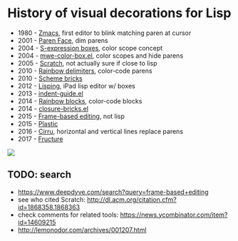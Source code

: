 # History of visual decorations for Lisp

- 1980 - [Zmacs], first editor to blink matching paren at cursor
- 2001 - [Paren Face], dim parens
- 2004 - [S-expression boxes], color scope concept
- 2004 - [mwe-color-box.el], color scopes and hide parens
- 2005 - [Scratch], not actually sure if close to lisp
- 2010 - [Rainbow delimiters], color-code parens
- 2010 - [Scheme bricks]
- 2012 - [Lisping], iPad lisp editor w/ boxes
- 2013 - [indent-guide.el]
- 2014 - [Rainbow blocks], color-code blocks
- 2014 - [closure-bricks.el]
- 2015 - [Frame-based editing], not lisp
- 2015 - [Plastic]
- 2016 - [Cirru], horizontal and vertical lines replace parens
- 2017 - [Fructure]

[![](https://66.media.tumblr.com/1bb26c61bc37de915f85a98bb8902432/tumblr_oo1skcUk1b1rffep7o1_1280.png)](https://disconcision.com/post/159305364209/mockup-for-a-structure-editor-im-working-on-the)

## TODO: search

- https://www.deepdyve.com/search?query=frame-based+editing
- see who cited Scratch: http://dl.acm.org/citation.cfm?id=1868358.1868363
- check comments for related tools: https://news.ycombinator.com/item?id=14609215
- http://lemonodor.com/archives/001207.html

[S-expression boxes]:http://web.archive.org/web/20060210052317/http://www.32768.com/bill/weblog/2004/11/04/someone-threw-up-some-lisp/
[Scheme bricks]:https://fo.am/scheme-bricks/
[closure-bricks.el]:https://github.com/josephwilk/closure-bricks.el
[Cirru]:http://cirru.org/
[Plastic]:https://github.com/darwin/plastic

[Scratch]:https://en.wikipedia.org/wiki/Scratch_(programming_language)
[Snap!]:https://en.wikipedia.org/wiki/Snap!_(programming_language)

[Rainbow delimiters]:https://www.emacswiki.org/emacs/RainbowDelimiters
[Frame-based editing]:https://kclpure.kcl.ac.uk/portal/files/71018111/Frame_based_editing.pdf

[indent-guide.el]:https://github.com/zk-phi/indent-guide
[Rainbow blocks]:https://github.com/istib/rainbow-blocks
[mwe-color-box.el]:http://www.foldr.org/~michaelw/emacs/
[Zmacs]:https://en.wikipedia.org/wiki/Zmacs
[Paren Face]:https://www.emacswiki.org/emacs/ParenFace
[Lisping]:https://web.archive.org/web/20170109211433/http://slidetocode.com:80/lisping
[Fructure]:https://disconcision.com/tagged/fructure

